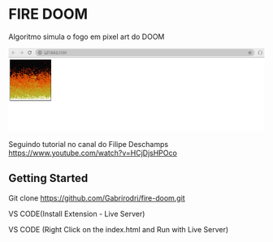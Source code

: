 # FIRE DOOM

Algoritmo simula o fogo em pixel art do DOOM

![](https://github.com/Gabrirodri/fire-doom/blob/main/fire-doom.png)

Seguindo tutorial no canal do Filipe Deschamps
https://www.youtube.com/watch?v=HCjDjsHPOco

## Getting Started

 Git clone https://github.com/Gabrirodri/fire-doom.git  
 
 VS CODE(Install Extension - Live Server) 
 
 VS CODE (Right Click on the index.html and Run with Live Server) 
